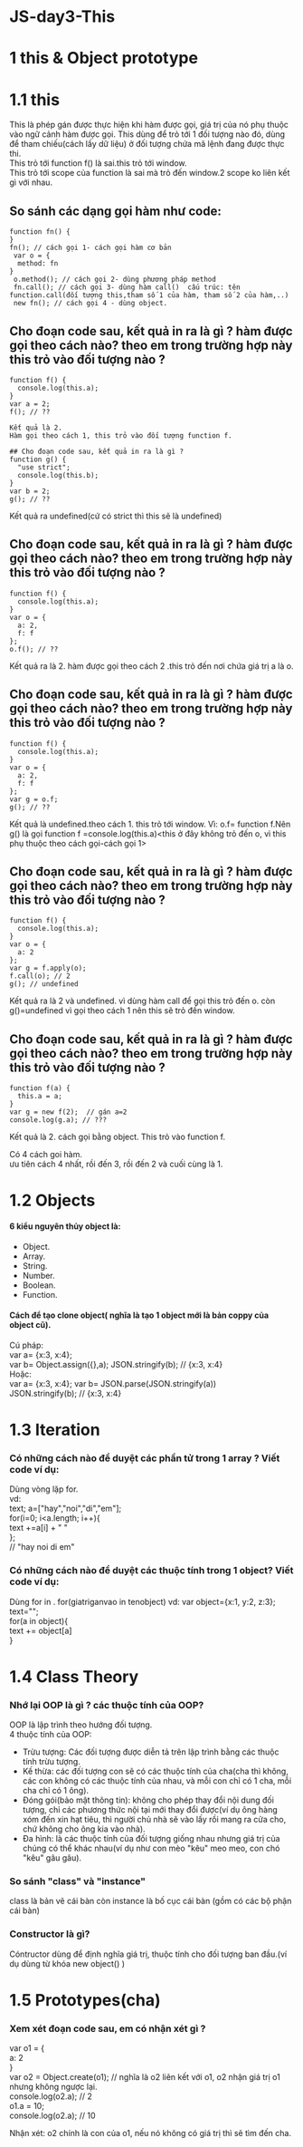 # JS-day3-This
# 1 this & Object prototype  
# 1.1 this
This là phép gán được thực hiện khi hàm được gọi, giá trị của nó phụ thuộc vào ngữ cảnh hàm được gọi. This dùng để trỏ tới 1 đối tượng nào đó, dùng để tham chiếu(cách lấy dữ liệu) ở đối tượng chứa mã lệnh đang được thực thi.  
This trỏ tới function f() là sai.this trỏ tới window.  
This trỏ tới scope của function là sai mà trỏ đến window.2 scope ko liên kết gì với nhau.  

## So sánh các dạng gọi hàm như code:
```
function fn() {  
}  
fn(); // cách gọi 1- cách gọi hàm cơ bản 
 var o = {  
  method: fn  
}  
 o.method(); // cách gọi 2- dùng phương pháp method  
 fn.call(); // cách gọi 3- dùng hàm call()  cấu trúc: tên function.call(đối tượng this,tham số 1 của hàm, tham số 2 của hàm,..)
 new fn(); // cách gọi 4 - dùng object.  
 ```
 ## Cho đoạn code sau, kết quả in ra là gì ? hàm được gọi theo cách nào? theo em trong trường hợp này this trỏ vào đối tượng nào ?  
```
function f() {  
  console.log(this.a);  
}  
var a = 2;  
f(); // ??  

Kết quả là 2.  
Hàm gọi theo cách 1, this trỏ vào đối tượng function f.  

## Cho đoạn code sau, kết quả in ra là gì ?  
function g() {  
  "use strict";  
  console.log(this.b);  
}  
var b = 2;  
g(); // ??
```

Kết quả ra undefined(cứ có strict thì this sẽ là undefined)  

## Cho đoạn code sau, kết quả in ra là gì ? hàm được gọi theo cách nào? theo em trong trường hợp này this trỏ vào đối tượng nào ?  
```
function f() {  
  console.log(this.a);  
}  
var o = {  
  a: 2,  
  f: f  
};  
o.f(); // ??
```
Kết quả ra là 2. hàm được gọi theo cách 2 .this trỏ đến nơi chứa giá trị a là o.  

## Cho đoạn code sau, kết quả in ra là gì ? hàm được gọi theo cách nào? theo em trong trường hợp này this trỏ vào đối tượng nào ?  
```
function f() {  
  console.log(this.a);  
}  
var o = {  
  a: 2,  
  f: f  
};  
var g = o.f;  
g(); // ??    
```
Kết quả là undefined.theo cách 1. this trỏ tới window. Vì: o.f= function f.Nên g() là gọi function f =console.log(this.a)<this ở đây không trỏ đến o, vì this phụ thuộc theo cách gọi-cách gọi 1>  


## Cho đoạn code sau, kết quả in ra là gì ? hàm được gọi theo cách nào? theo em trong trường hợp này this trỏ vào đối tượng nào ?  
```
function f() {  
  console.log(this.a);  
}  
var o = {  
  a: 2  
};  
var g = f.apply(o);  
f.call(o); // 2  
g(); // undefined  
```
Kết quả ra là 2 và undefined. vì dùng hàm call để gọi this trỏ đến o. còn g()=undefined vì gọi theo cách 1 nên this sẽ trỏ đến window.

## Cho đoạn code sau, kết quả in ra là gì ? hàm được gọi theo cách nào? theo em trong trường hợp này this trỏ vào đối tượng nào ?  
```
function f(a) {  
  this.a = a;  
}  
var g = new f(2);  // gán a=2
console.log(g.a); // ???  
```
Kết quả là 2. cách gọi bằng object. This trỏ vào function f.  


Có 4 cách goi hàm.  
ưu tiên cách 4 nhất, rồi đến 3, rồi đến 2 và cuối cùng là 1.  


# 1.2 Objects  

#### 6 kiểu nguyên thủy object là:  
- Object.  
- Array.  
- String.  
- Number.  
- Boolean.  
- Function.  

#### Cách để tạo clone object( nghĩa là tạo 1 object mới là bản coppy của object cũ).  
Cú pháp:  
var a= {x:3, x:4};  
var b= Object.assign({},a);
JSON.stringify(b); //  {x:3, x:4}  
Hoặc:  
var a= {x:3, x:4}; 
var b= JSON.parse(JSON.stringify(a))  
JSON.stringify(b); //  {x:3, x:4}  

# 1.3 Iteration  
### Có những cách nào để duyệt các phần tử trong 1 array ? Viết code ví dụ:  
Dùng vòng lặp for.  
vd:  
text;
a=["hay","noi","di","em"];  
 for(i=0; i<a.length; i++){  
 text +=a[i] + " "  
};  
// "hay noi di em"  

### Có những cách nào để duyệt các thuộc tính trong 1 object? Viết code ví dụ:  
Dùng for in  . for(giatriganvao in tenobject)
vd: var object={x:1, y:2, z:3};  
text="";  
for(a in object){  
text += object[a]  
}  


# 1.4 Class Theory  
### Nhớ lại OOP là gì ? các thuộc tính của OOP?  
OOP là lập trình theo hướng đối tượng.  
4 thuộc tính của OOP:  
- Trừu tượng: Các đối tượng được diễn tả trên lập trình bằng các thuộc tính trừu tượng.  
- Kế thừa: các đối tượng con sẽ có các thuộc tính của cha(cha thì không, các con không có các thuộc tính của nhau, và mỗi con chỉ có 1 cha, mỗi cha chỉ có 1 ông).  
- Đóng gói(bảo mật thông tin): không cho phép thay đổi nội dung đối tượng, chỉ các phương thức nội tại mới thay đổi được(ví dụ ông hàng xóm đến xin hạt tiêu, thì người chủ nhà sẽ vào lấy rồi mang ra cửa cho, chứ không cho ông kia vào nhà).  
- Đa hình: là các thuộc tính của đối tượng giống nhau nhưng giá trị của chúng có thể khác nhau(ví dụ như con mèo "kêu" meo meo, con chó "kêu" gâu gâu).  
### So sánh "class" và "instance"  
class là bản vẽ cái bàn còn instance là bố cục cái bàn (gồm có các bộ phận cái bàn)  
### Constructor là gì?  
Cóntructor dùng để định nghĩa giá trị, thuộc tính cho đối tượng ban đầu.(ví dụ dùng từ khóa new object() )  

# 1.5 Prototypes(cha)  
### Xem xét đoạn code sau, em có nhận xét gì ?
var o1 = {  
  a: 2  
}  
var o2 = Object.create(o1); // nghĩa là o2 liên kết với o1, o2 nhận giá trị o1 nhưng không ngược lại.  
console.log(o2.a); // 2  
o1.a = 10;  
console.log(o2.a); // 10  

Nhận xét: o2 chính là con của o1, nếu nó không có giá trị thì sẽ tìm đến cha.  
